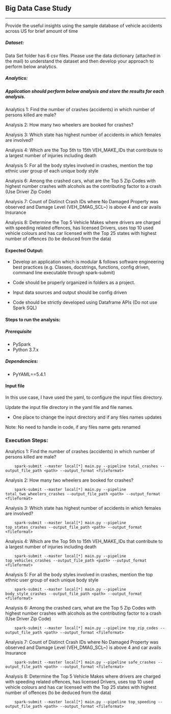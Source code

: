 ## Big Data Case Study
---

Provide the useful insights using the sample database of vehicle accidents across US for brief amount of time

##### Dataset:

Data Set folder has 6 csv files. Please use the data dictionary (attached in the mail) to understand the dataset and then develop your approach to perform below analytics.

##### Analytics:
##### Application should perform below analysis and store the results for each analysis.

Analytics 1: Find the number of crashes (accidents) in which number of persons killed are male?

Analysis 2: How many two wheelers are booked for crashes?

Analysis 3: Which state has highest number of accidents in which females are involved?

Analysis 4: Which are the Top 5th to 15th VEH_MAKE_IDs that contribute to a largest number of injuries including death

Analysis 5: For all the body styles involved in crashes, mention the top ethnic user group of each unique body style

Analysis 6: Among the crashed cars, what are the Top 5 Zip Codes with highest number crashes with alcohols as the contributing factor to a crash (Use Driver Zip Code)

Analysis 7: Count of Distinct Crash IDs where No Damaged Property was observed and Damage Level (VEH_DMAG_SCL~) is above 4 and car avails Insurance

Analysis 8: Determine the Top 5 Vehicle Makes where drivers are charged with speeding related offences, has licensed Drivers, uses top 10 used vehicle colours and has car licensed with the Top 25 states with highest number of offences (to be deduced from the data)



#### Expected Output:

* Develop an application which is modular & follows software engineering best practices (e.g. Classes, docstrings, functions, config driven, command line executable through spark-submit)

* Code should be properly organized in folders as a project.

* Input data sources and output should be config driven

* Code should be strictly developed using Dataframe APIs (Do not use Spark SQL)

#### Steps to run the analysis:

##### Prerequisite

* PySpark
* Python 3.7.x

##### Dependencies: 
* PyYAML==5.4.1

#### Input file

In this use case, I have used the yaml, to configure the input files directory.

Update the input file directory in the yaml file and file names.

* One place to change the input directory and if any files names updates

Note: No need to handle in code, if any files name gets renamed


### Execution Steps:

Analytics 1: Find the number of crashes (accidents) in which number of persons killed are male?

        spark-submit --master local[*] main.py --pipeline total_crashes --output_file_path <path> --output_format <fileformat>
        
Analysis 2: How many two wheelers are booked for crashes?
    
        spark-submit --master local[*] main.py --pipeline total_two_wheelers_crashes --output_file_path <path> --output_format <fileformat>

Analysis 3: Which state has highest number of accidents in which females are involved?
        
        spark-submit --master local[*] main.py --pipeline top_states_crashes --output_file_path <path> --output_format <fileformat>        

Analysis 4: Which are the Top 5th to 15th VEH_MAKE_IDs that contribute to a largest number of injuries including death

        spark-submit --master local[*] main.py --pipeline top_vehicles_crashes --output_file_path <path> --output_format <fileformat>

Analysis 5: For all the body styles involved in crashes, mention the top ethnic user group of each unique body style

        spark-submit --master local[*] main.py --pipeline body_style_crashes --output_file_path <path> --output_format <fileformat>

Analysis 6: Among the crashed cars, what are the Top 5 Zip Codes with highest number crashes with alcohols as the contributing factor to a crash (Use Driver Zip Code)

        spark-submit --master local[*] main.py --pipeline top_zip_codes --output_file_path <path> --output_format <fileformat>        

Analysis 7: Count of Distinct Crash IDs where No Damaged Property was observed and Damage Level (VEH_DMAG_SCL~) is above 4 and car avails Insurance
    
        spark-submit --master local[*] main.py --pipeline safe_crashes --output_file_path <path> --output_format <fileformat>

Analysis 8: Determine the Top 5 Vehicle Makes where drivers are charged with speeding related offences, has licensed Drivers, uses top 10 used vehicle colours and has car licensed with the Top 25 states with highest number of offences (to be deduced from the data)
    
        spark-submit --master local[*] main.py --pipeline top_speeding --output_file_path <path> --output_format <fileformat>

